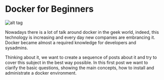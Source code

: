 # Docker for Beginners

![alt tag](https://github.com/bugfactory/posts/blob/master/docker-for-beginners/imgs/docker.png)

Nowadays there is a lot of talk around docker in the geek world, indeed, 
this technology is increasing and every day new companies are embrancing it.
Docker became almost a required knowledge for developers and sysadmins.

Thinking about it, we want to create a sequence of posts about it and
try to cover this subject in the best way possible. In this first post we
want to clarify the basic questions, showing the main concepts, how to
install and administrate a docker environment.
